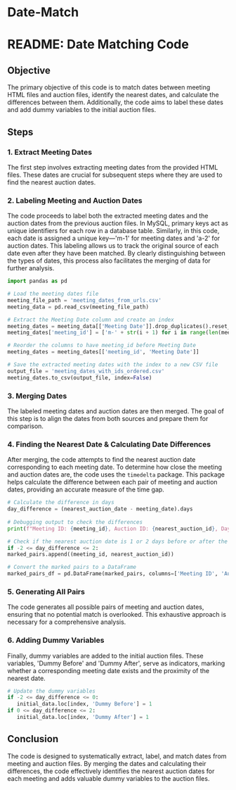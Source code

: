# Date-Match

<!DOCTYPE html>
<html lang="en">
<head>
    <meta charset="UTF-8">
    <meta name="viewport" content="width=device-width, initial-scale=1.0">
    
</head>
<body>

<h1>README: Date Matching Code</h1>

<h2>Objective</h2>
<p>The primary objective of this code is to match dates between meeting HTML files and auction files, identify the nearest dates, and calculate the differences between them. Additionally, the code aims to label these dates and add dummy variables to the initial auction files.</p>

<h2>Steps</h2>

<h3>1. Extract Meeting Dates</h3>
<p>The first step involves extracting meeting dates from the provided HTML files. These dates are crucial for subsequent steps where they are used to find the nearest auction dates.</p>

<h3>2. Labeling Meeting and Auction Dates</h3>
<p>The code proceeds to label both the extracted meeting dates and the auction dates from the previous auction files. In MySQL, primary keys act as unique identifiers for each row in a database table. Similarly, in this code, each date is assigned a unique key—'m-1' for meeting dates and 'a-2' for auction dates. This labeling allows us to track the original source of each date even after they have been matched. By clearly distinguishing between the types of dates, this process also facilitates the merging of data for further analysis.</p>

```python
import pandas as pd

# Load the meeting dates file
meeting_file_path = 'meeting_dates_from_urls.csv'
meeting_data = pd.read_csv(meeting_file_path)

# Extract the Meeting Date column and create an index
meeting_dates = meeting_data[['Meeting Date']].drop_duplicates().reset_index(drop=True)
meeting_dates['meeting_id'] = ['m-' + str(i + 1) for i in range(len(meeting_dates))]

# Reorder the columns to have meeting_id before Meeting Date
meeting_dates = meeting_dates[['meeting_id', 'Meeting Date']]

# Save the extracted meeting dates with the index to a new CSV file
output_file = 'meeting_dates_with_ids_ordered.csv'
meeting_dates.to_csv(output_file, index=False)
```

<h3>3. Merging Dates</h3>
<p>The labeled meeting dates and auction dates are then merged. The goal of this step is to align the dates from both sources and prepare them for comparison.</p>

<h3>4. Finding the Nearest Date & Calculating Date Differences</h3>
<p>After merging, the code attempts to find the nearest auction date corresponding to each meeting date. To determine how close the meeting and auction dates are, the code uses the <code>timedelta</code> package. This package helps calculate the difference between each pair of meeting and auction dates, providing an accurate measure of the time gap.</p>

```python
# Calculate the difference in days
day_difference = (nearest_auction_date - meeting_date).days
    
# Debugging output to check the differences
print(f"Meeting ID: {meeting_id}, Auction ID: {nearest_auction_id}, Day Difference: {day_difference}")

# Check if the nearest auction date is 1 or 2 days before or after the meeting date
if -2 <= day_difference <= 2:
marked_pairs.append((meeting_id, nearest_auction_id))

# Convert the marked pairs to a DataFrame
marked_pairs_df = pd.DataFrame(marked_pairs, columns=['Meeting ID', 'Auction ID'])
```
<h3>5. Generating All Pairs</h3>
<p>The code generates all possible pairs of meeting and auction dates, ensuring that no potential match is overlooked. This exhaustive approach is necessary for a comprehensive analysis.</p>

<h3>6. Adding Dummy Variables</h3>
<p>Finally, dummy variables are added to the initial auction files. These variables, 'Dummy Before' and 'Dummy After', serve as indicators, marking whether a corresponding meeting date exists and the proximity of the nearest date.</p>

```python
# Update the dummy variables
if -2 <= day_difference <= 0:
   initial_data.loc[index, 'Dummy Before'] = 1
if 0 <= day_difference <= 2:
   initial_data.loc[index, 'Dummy After'] = 1
```

<h2>Conclusion</h2>
<p>The code is designed to systematically extract, label, and match dates from meeting and auction files. By merging the dates and calculating their differences, the code effectively identifies the nearest auction dates for each meeting and adds valuable dummy variables to the auction files.</p>

</body>
</html>
